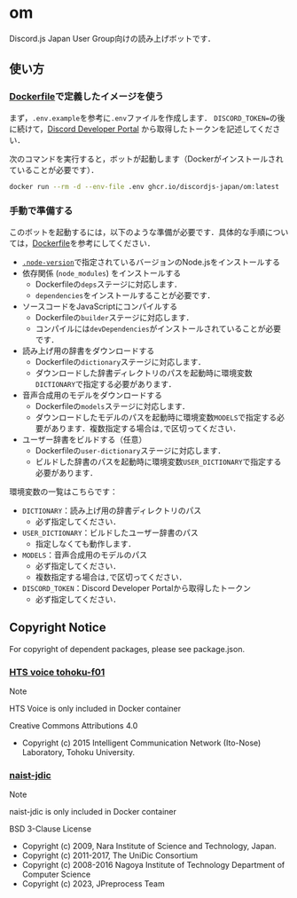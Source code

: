 # om

Discord.js Japan User Group向けの読み上げボットです．

## 使い方

### [Dockerfile](./Dockerfile)で定義したイメージを使う

まず，`.env.example`を参考に`.env`ファイルを作成します．
`DISCORD_TOKEN=`の後に続けて，[Discord Developer Portal](https://discord.com/developers/applications)
から取得したトークンを記述してください．

次のコマンドを実行すると，ボットが起動します（Dockerがインストールされていることが必要です）．

```bash
docker run --rm -d --env-file .env ghcr.io/discordjs-japan/om:latest
```

### 手動で準備する

このボットを起動するには，以下のような準備が必要です．具体的な手順については，[Dockerfile](./Dockerfile)を参考にしてください．

- [`.node-version`](./.node-version)で指定されているバージョンのNode.jsをインストールする
- 依存関係 (`node_modules`) をインストールする
  - Dockerfileの`deps`ステージに対応します．
  - `dependencies`をインストールすることが必要です．
- ソースコードをJavaScriptにコンパイルする
  - Dockerfileの`builder`ステージに対応します．
  - コンパイルには`devDependencies`がインストールされていることが必要です．
- 読み上げ用の辞書をダウンロードする
  - Dockerfileの`dictionary`ステージに対応します．
  - ダウンロードした辞書ディレクトリのパスを起動時に環境変数`DICTIONARY`で指定する必要があります．
- 音声合成用のモデルをダウンロードする
  - Dockerfileの`models`ステージに対応します．
  - ダウンロードしたモデルのパスを起動時に環境変数`MODELS`で指定する必要があります．複数指定する場合は`,`で区切ってください．
- ユーザー辞書をビルドする（任意）
  - Dockerfileの`user-dictionary`ステージに対応します．
  - ビルドした辞書のパスを起動時に環境変数`USER_DICTIONARY`で指定する必要があります．

環境変数の一覧はこちらです：

- `DICTIONARY`：読み上げ用の辞書ディレクトリのパス
  - 必ず指定してください．
- `USER_DICTIONARY`：ビルドしたユーザー辞書のパス
  - 指定しなくても動作します．
- `MODELS`：音声合成用のモデルのパス
  - 必ず指定してください．
  - 複数指定する場合は`,`で区切ってください．
- `DISCORD_TOKEN`：Discord Developer Portalから取得したトークン
  - 必ず指定してください．

## Copyright Notice

For copyright of dependent packages, please see package.json.

### [HTS voice tohoku-f01](https://github.com/icn-lab/htsvoice-tohoku-f01)

> [!NOTE]
> HTS Voice is only included in Docker container

Creative Commons Attributions 4.0

- Copyright (c) 2015 Intelligent Communication Network (Ito-Nose) Laboratory, Tohoku University.

### [naist-jdic](https://github.com/jpreprocess/jpreprocess/releases/download/v0.6.1/naist-jdic-jpreprocess.tar.gz)

> [!NOTE]
> naist-jdic is only included in Docker container

BSD 3-Clause License

- Copyright (c) 2009, Nara Institute of Science and Technology, Japan.
- Copyright (c) 2011-2017, The UniDic Consortium
- Copyright (c) 2008-2016 Nagoya Institute of Technology Department of Computer Science
- Copyright (c) 2023, JPreprocess Team
